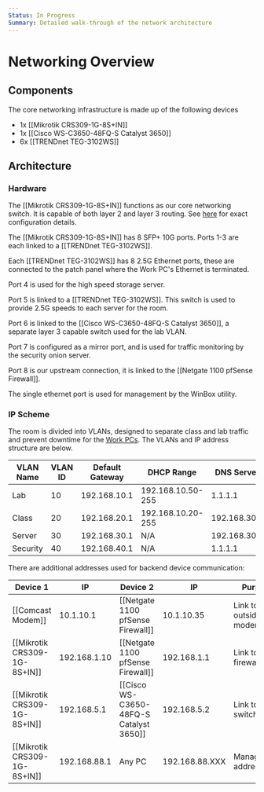 ```yaml
---
Status: In Progress
Summary: Detailed walk-through of the network architecture
---
```


# Networking Overview
## Components
The core networking infrastructure is made up of the following devices
- 1x [[Mikrotik CRS309-1G-8S+IN]]
- 1x [[Cisco WS-C3650-48FQ-S Catalyst 3650]]
- 6x [[TRENDnet TEG-3102WS]]

## Architecture
### Hardware
The [[Mikrotik CRS309-1G-8S+IN]] functions as our core networking switch. It is capable of both layer 2 and layer 3 routing. See [here](/Network%20Architecture/Equipment/Mikrotik%20CRS309-1G-8S+IN) for exact configuration details.

The [[Mikrotik CRS309-1G-8S+IN]] has 8 SFP+ 10G ports. Ports 1-3 are each linked to a [[TRENDnet TEG-3102WS]].

Each [[TRENDnet TEG-3102WS]] has 8 2.5G Ethernet ports, these are connected to the patch panel where the Work PC's Ethernet is terminated.

Port 4 is used for the high speed storage server.

Port 5 is linked to a [[TRENDnet TEG-3102WS]]. This switch is used to provide 2.5G speeds to each server for the room.

Port 6 is linked to the [[Cisco WS-C3650-48FQ-S Catalyst 3650]], a separate layer 3 capable switch used for the lab VLAN.

Port 7 is configured as a mirror port, and is used for traffic monitoring by the security onion server.

Port 8 is our upstream connection, it is linked to the [[Netgate 1100 pfSense Firewall]].

The single ethernet port is used for management by the WinBox utility.
### IP Scheme
The room is divided into VLANs, designed to separate class and lab traffic and prevent downtime for the [Work PCs](/PCs/Work%20PCs/General%20Information). The VLANs and IP address structure are below.

| VLAN Name | VLAN ID | Default Gateway | DHCP Range        | DNS Server   |
| --------- | ------- | --------------- | ----------------- | ------------ |
| Lab       | 10      | 192.168.10.1    | 192.168.10.50-255 | 1.1.1.1      |
| Class     | 20      | 192.168.20.1    | 192.168.10.20-255 | 192.168.30.2 |
| Server    | 30      | 192.168.30.1    | N/A               | 192.168.30.2 |
| Security  | 40      | 192.168.40.1    | N/A               | 1.1.1.1      |
There are additional addresses used for backend device communication:

| Device 1                     | IP           | Device 2                                | IP             | Purpose               |
| ---------------------------- | ------------ | --------------------------------------- | -------------- | --------------------- |
| [[Comcast Modem]]            | 10.1.10.1    | [[Netgate 1100 pfSense Firewall]]       | 10.1.10.35     | Link to outside modem |
| [[Mikrotik CRS309-1G-8S+IN]] | 192.168.1.10 | [[Netgate 1100 pfSense Firewall]]       | 192.168.1.1    | Link to firewall      |
| [[Mikrotik CRS309-1G-8S+IN]] | 192.168.5.1  | [[Cisco WS-C3650-48FQ-S Catalyst 3650]] | 192.168.5.2    | Link to lab switch    |
| [[Mikrotik CRS309-1G-8S+IN]] | 192.168.88.1 | Any PC                                  | 192.168.88.XXX | Management address    |
